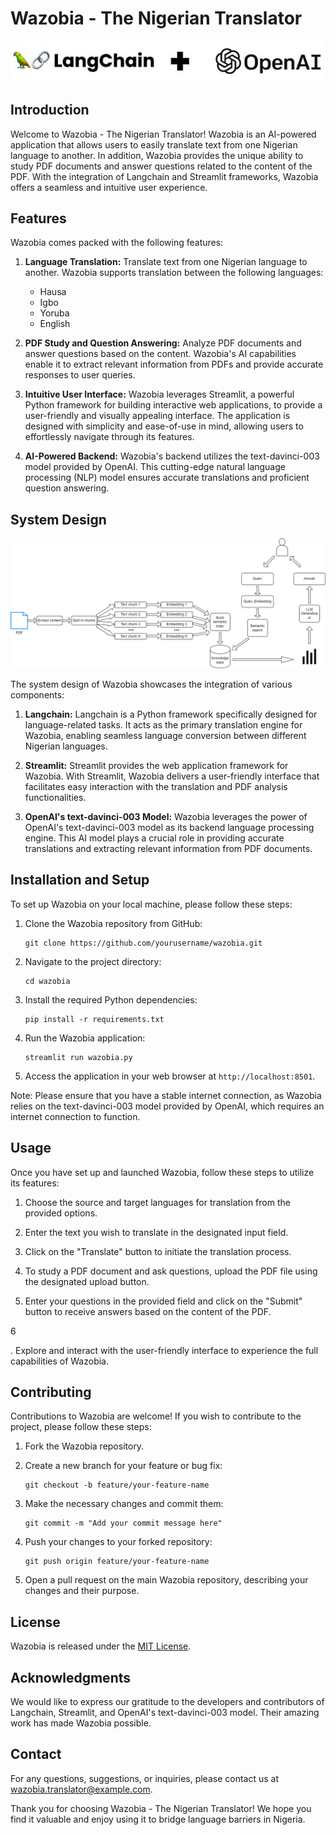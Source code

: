 # Wazobia - The Nigerian Translator

![Wazobia Logo](images/langchain_open_ai.jpg)

## Introduction

Welcome to Wazobia - The Nigerian Translator! Wazobia is an AI-powered application that allows users to easily translate text from one Nigerian language to another. In addition, Wazobia provides the unique ability to study PDF documents and answer questions related to the content of the PDF. With the integration of Langchain and Streamlit frameworks, Wazobia offers a seamless and intuitive user experience.

## Features

Wazobia comes packed with the following features:

1. **Language Translation:** Translate text from one Nigerian language to another. Wazobia supports translation between the following languages:
   - Hausa
   - Igbo
   - Yoruba
   - English

2. **PDF Study and Question Answering:** Analyze PDF documents and answer questions based on the content. Wazobia's AI capabilities enable it to extract relevant information from PDFs and provide accurate responses to user queries.

3. **Intuitive User Interface:** Wazobia leverages Streamlit, a powerful Python framework for building interactive web applications, to provide a user-friendly and visually appealing interface. The application is designed with simplicity and ease-of-use in mind, allowing users to effortlessly navigate through its features.

4. **AI-Powered Backend:** Wazobia's backend utilizes the text-davinci-003 model provided by OpenAI. This cutting-edge natural language processing (NLP) model ensures accurate translations and proficient question answering.

## System Design

![Wazobia System Design](images/lchain_struct.png)

The system design of Wazobia showcases the integration of various components:

1. **Langchain:** Langchain is a Python framework specifically designed for language-related tasks. It acts as the primary translation engine for Wazobia, enabling seamless language conversion between different Nigerian languages.

2. **Streamlit:** Streamlit provides the web application framework for Wazobia. With Streamlit, Wazobia delivers a user-friendly interface that facilitates easy interaction with the translation and PDF analysis functionalities.

3. **OpenAI's text-davinci-003 Model:** Wazobia leverages the power of OpenAI's text-davinci-003 model as its backend language processing engine. This AI model plays a crucial role in providing accurate translations and extracting relevant information from PDF documents.

## Installation and Setup

To set up Wazobia on your local machine, please follow these steps:

1. Clone the Wazobia repository from GitHub:

   ```
   git clone https://github.com/yourusername/wazobia.git
   ```

2. Navigate to the project directory:

   ```
   cd wazobia
   ```

3. Install the required Python dependencies:

   ```
   pip install -r requirements.txt
   ```

4. Run the Wazobia application:

   ```
   streamlit run wazobia.py
   ```

5. Access the application in your web browser at `http://localhost:8501`.

Note: Please ensure that you have a stable internet connection, as Wazobia relies on the text-davinci-003 model provided by OpenAI, which requires an internet connection to function.

## Usage

Once you have set up and launched Wazobia, follow these steps to utilize its features:

1. Choose the source and target languages for translation from the provided options.

2. Enter the text you wish to translate in the designated input field.

3. Click on the "Translate" button to initiate the translation process.

4. To study a PDF document and ask questions, upload the PDF file using the designated upload button.

5. Enter your questions in the provided field and click on the "Submit" button to receive answers based on the content of the PDF.

6

. Explore and interact with the user-friendly interface to experience the full capabilities of Wazobia.

## Contributing

Contributions to Wazobia are welcome! If you wish to contribute to the project, please follow these steps:

1. Fork the Wazobia repository.

2. Create a new branch for your feature or bug fix:

   ```
   git checkout -b feature/your-feature-name
   ```

3. Make the necessary changes and commit them:

   ```
   git commit -m "Add your commit message here"
   ```

4. Push your changes to your forked repository:

   ```
   git push origin feature/your-feature-name
   ```

5. Open a pull request on the main Wazobia repository, describing your changes and their purpose.

## License

Wazobia is released under the [MIT License](LICENSE).

## Acknowledgments

We would like to express our gratitude to the developers and contributors of Langchain, Streamlit, and OpenAI's text-davinci-003 model. Their amazing work has made Wazobia possible.

## Contact

For any questions, suggestions, or inquiries, please contact us at wazobia.translator@example.com.

Thank you for choosing Wazobia - The Nigerian Translator! We hope you find it valuable and enjoy using it to bridge language barriers in Nigeria.
